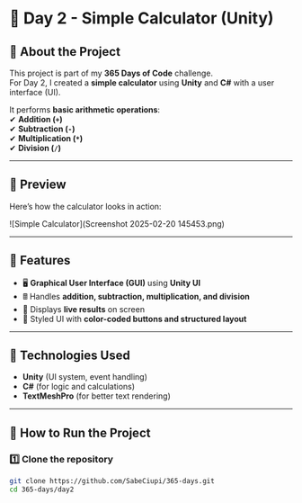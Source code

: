 # 🎯 Day 2 - Simple Calculator (Unity)

## **📌 About the Project**
This project is part of my **365 Days of Code** challenge.  
For Day 2, I created a **simple calculator** using **Unity** and **C#** with a user interface (UI).  

It performs **basic arithmetic operations**:  
✔ **Addition (`+`)**  
✔ **Subtraction (`-`)**  
✔ **Multiplication (`*`)**  
✔ **Division (`/`)**  

---

## **📌 Preview**
Here’s how the calculator looks in action:  

![Simple Calculator](Screenshot 2025-02-20 145453.png)

---

## **📌 Features**
- 🖥️ **Graphical User Interface (GUI)** using **Unity UI**  
- 🖩 Handles **addition, subtraction, multiplication, and division**  
- 📝 Displays **live results** on screen  
- 🎨 Styled UI with **color-coded buttons and structured layout**  

---

## **📌 Technologies Used**
- **Unity** (UI system, event handling)  
- **C#** (for logic and calculations)  
- **TextMeshPro** (for better text rendering)  

---

## **📌 How to Run the Project**
### **1️⃣ Clone the repository**
```sh
git clone https://github.com/SabeCiupi/365-days.git
cd 365-days/day2
```
